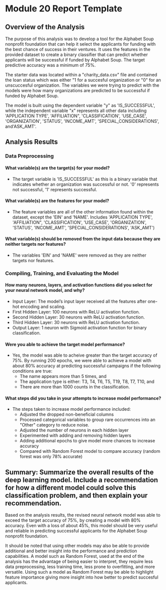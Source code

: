 # Module 20 Report Template

## Overview of the Analysis

The purpose of this analysis was to develop a tool for the Alphabet Soup nonprofit foundation that can help it select the applicants for funding with the best chance of success in their ventures. It uses the features in the provided dataset to create a binary classifier that can predict whether applicants will be successful if funded by Alphabet Soup. The target predictive accuracy was a minimum of 75%. 

The starter data was located within a "charity_data.csv" file and contained the loan status which was either "1 for a succesful organization or "0" for an unscuccesful organization. The variables we were trying to predict with the models were how many organizations are predicted to be successful if funded by Alphabet Soup. 

The model is built using the dependent variable "y" as 'IS_SUCCESSFUL', while the independent variable "x" represents all other data including 'APPLICATION TYPE', 'AFFILIATION", 'CLASSIFICATION', 'USE_CASE', 'ORGANIZATION', 'STATUS', 'INCOME_AMT', 'SPECIAL_CONSIDERATIONS', and'ASK_AMT'.

## Analysis Results


### Data Preprocessing
#### What variable(s) are the target(s) for your model?
       
 - The target variable is 'IS_SUCCESSFUL' as this is a binary variable that indicates whether an organization was successful or not. '0' represents not successful, '1' represents successful.

#### What variable(s) are the features for your model?

 - The feature variables are all of the other information found within the dataset, except the 'EIN' and 'NAME'. Includes 'APPLICATION TYPE', 'AFFILIATION", 'CLASSIFICATION', 'USE_CASE', 'ORGANIZATION', 'STATUS', 'INCOME_AMT', 'SPECIAL_CONSIDERATIONS', 'ASK_AMT')

#### What variable(s) should be removed from the input data because they are neither targets nor features?

 - The variables 'EIN' and 'NAME' were removed as they are neither targets nor features. 

### Compiling, Training, and Evaluating the Model
#### How many neurons, layers, and activation functions did you select for your neural network model, and why?

 - Input Layer: The model’s input layer received all the features after one-hot encoding and scaling.
 - First Hidden Layer: 100 neurons with ReLU activation function.
 - Second Hidden Layer: 30 neurons with ReLU activation function.
 - Third Hidden Layer: 30 neurons with ReLU activation function.
 - Output Layer: 1 neuron with Sigmoid activation function for binary classification.

#### Were you able to achieve the target model performance?

 - Yes, the model was able to acheive greater than the target accuracy of 75%. By running 200 epochs, we were able to achieve a model with about 80% accuracy at predicting successful campaigns if the following conditions are true:
    - The name appears more than 5 times, and
    - The application type is either: T3, T4, T6, T5, T19, T8, T7, T10, and
    - There are more than 1000 counts in the classification.
  

#### What steps did you take in your attempts to increase model performance?

 - The steps taken to increase model performance included:
    - Adjusted the dropped non-beneficial columns
    - Processed categorical variables to group rare occurrences into an "Other" category to reduce noise.
    - Adjusted the number of neurons in each hidden layer
    - Experimented with adding and removing hidden layers
    - Adding additional epochs to give model more chances to increase accuracy
    - Compared with Random Forest model to compare accuracy (random forest was only 78% accurate)

## Summary: Summarize the overall results of the deep learning model. Include a recommendation for how a different model could solve this classification problem, and then explain your recommendation.

Based on the analysis results, the revised neural network model was able to exceed the target accuracy of 75%, by creating a model with 80% accuracy. Even with a loss of about 45%, this model should be very useful and reliable in predicting successful applicants for the Alphabet Soup nonprofit foundation.

It should be noted that using other models may also be able to provide additional and better insight into the performance and prediction capabilities. A model such as Random Forest, used at the end of the analysis has the advantage of being easier to interpret, they require less data preprocessing, less training time, less prone to overfitting, and more versatile. Using such a model as Random Forest may be able to highlight feature importance giving more insight into how better to predict succesful applicants. 

